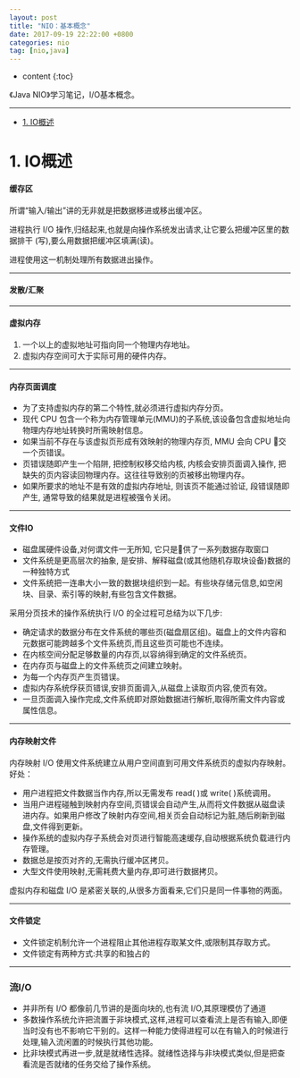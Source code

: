 ```yaml
---
layout: post
title: "NIO：基本概念"
date: 2017-09-19 22:22:00 +0800
categories: nio
tag: [nio,java]
---
```

* content
{:toc}

《Java NIO》学习笔记，I/O基本概念。

---

<!-- more -->
<!-- TOC -->

- [1. IO概述](#1-io概述)


<!-- /TOC -->

# 1. IO概述

####    缓存区

所谓“输入/输出”讲的无非就是把数据移进或移出缓冲区。

进程执行 I/O 操作,归结起来,也就是向操作系统发出请求,让它要么把缓冲区里的数据排干 (写),要么用数据把缓冲区填满(读)。

进程使用这一机制处理所有数据进出操作。

---

####    发散/汇聚

---

####    虚拟内存

1. 一个以上的虚拟地址可指向同一个物理内存地址。
2. 虚拟内存空间可大于实际可用的硬件内存。

---

####    内存页面调度

* 为了支持虚拟内存的第二个特性,就必须进行虚拟内存分页。
* 现代 CPU 包含一个称为内存管理单元(MMU)的子系统,该设备包含虚拟地址向物理内存地址转换时所需映射信息。
* 如果当前不存在与该虚拟页形成有效映射的物理内存页, MMU 会向 CPU 􏸯交一个页错误。
* 页错误随即产生一个陷阱, 把控制权移交给内核, 内核会安排页面调入操作, 把缺失的页内容读回物理内存。这往往导致别的页被移出物理内存。
* 如果所要求的地址不是有效的虚拟内存地址, 则该页不能通过验证, 段错误随即产生, 通常导致的结果就是进程被强令关闭。

---

####    文件IO

* 磁盘属硬件设备,对何谓文件一无所知, 它只是􏸯供了一系列数据存取窗口
* 文件系统是更高层次的抽象, 是安排、解释磁盘(或其他随机存取块设备)数据的一种独特方式
* 文件系统把一连串大小一致的数据块组织到一起。有些块存储元信息,如空闲块、目录、索引等的映射,有些包含文件数据。

采用分页技术的操作系统执行 I/O 的全过程可总结为以下几步:
* 确定请求的数据分布在文件系统的哪些页(磁盘扇区组)。磁盘上的文件内容和元数据可能跨越多个文件系统页,而且这些页可能也不连续。
* 在内核空间分配足够数量的内存页,以容纳得到确定的文件系统页。
* 在内存页与磁盘上的文件系统页之间建立映射。
* 为每一个内存页产生页错误。
* 虚拟内存系统俘获页错误,安排页面调入,从磁盘上读取页内容,使页有效。
* 一旦页面调入操作完成,文件系统即对原始数据进行解析,取得所需文件内容或属性信息。

---

####    内存映射文件

内存映射 I/O 使用文件系统建立从用户空间直到可用文件系统页的虚拟内存映射。好处：
* 用户进程把文件数据当作内存,所以无需发布 read( )或 write( )系统调用。
* 当用户进程碰触到映射内存空间,页错误会自动产生,从而将文件数据从磁盘读进内存。如果用户修改了映射内存空间,相关页会自动标记为脏,随后刷新到磁盘,文件得到更新。
* 操作系统的虚拟内存子系统会对页进行智能高速缓存,自动根据系统负载进行内存管理。
* 数据总是按页对齐的,无需执行缓冲区拷贝。
* 大型文件使用映射,无需耗费大量内存,即可进行数据拷贝。

虚拟内存和磁盘 I/O 是紧密关联的,从很多方面看来,它们只是同一件事物的两面。

---

####    文件锁定

* 文件锁定机制允许一个进程阻止其他进程存取某文件,或限制其存取方式。
* 文件锁定有两种方式:共享的和独占的

---

### 流I/O

* 并非所有 I/O 都像前几节讲的是面向块的,也有流 I/O,其原理模仿了通道
* 多数操作系统允许把流置于非块模式,这样,进程可以查看流上是否有输入,即便当时没有也不影响它干别的。这样一种能力使得进程可以在有输入的时候进行处理,输入流闲置的时候执行其他功能。
* 比非块模式再进一步,就是就绪性选择。就绪性选择与非块模式类似,但是把查看流是否就绪的任务交给了操作系统。


